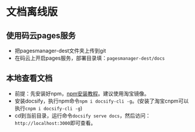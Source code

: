 # 文档离线版

## 使用码云pages服务

- 把pagesmanager-dest文件夹上传到git
- 在码云上开启pages服务，部署目录填：`pagesmanager-dest/docs`

## 本地查看文档

- 前提：先安装好npm，[npm安装教程](https://blog.csdn.net/zhangwenwu2/article/details/52778521)。建议使用淘宝镜像。
- 安装docsify，执行npm命令`npm i docsify-cli -g`。(安装了淘宝cnpm可以执行`cnpm i docsify-cli -g`)
- cd到当前目录，运行命令`docsify serve docs`，然后访问：`http://localhost:3000`即可查看。